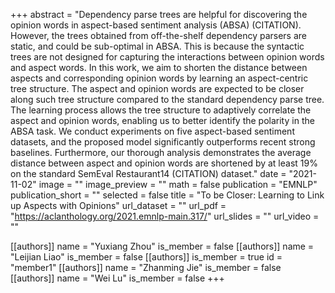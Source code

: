 +++
abstract = "Dependency parse trees are helpful for discovering the opinion words in aspect-based sentiment analysis (ABSA) (CITATION). However, the trees obtained from off-the-shelf dependency parsers are static, and could be sub-optimal in ABSA. This is because the syntactic trees are not designed for capturing the interactions between opinion words and aspect words. In this work, we aim to shorten the distance between aspects and corresponding opinion words by learning an aspect-centric tree structure. The aspect and opinion words are expected to be closer along such tree structure compared to the standard dependency parse tree. The learning process allows the tree structure to adaptively correlate the aspect and opinion words, enabling us to better identify the polarity in the ABSA task. We conduct experiments on five aspect-based sentiment datasets, and the proposed model significantly outperforms recent strong baselines. Furthermore, our thorough analysis demonstrates the average distance between aspect and opinion words are shortened by at least 19% on the standard SemEval Restaurant14 (CITATION) dataset."
date = "2021-11-02"
image = ""
image_preview = ""
math = false
publication = "EMNLP"
publication_short = ""
selected = false
title = "To be Closer: Learning to Link up Aspects with Opinions"
url_dataset = ""
url_pdf = "https://aclanthology.org/2021.emnlp-main.317/"
url_slides = ""
url_video = ""

[[authors]]
    name = "Yuxiang Zhou"
    is_member = false
[[authors]]
    name = "Leijian Liao"
    is_member = false
[[authors]]
    is_member = true
    id = "member1"
[[authors]]
    name = "Zhanming Jie"
    is_member = false
[[authors]]
    name = "Wei Lu"
    is_member = false
+++
